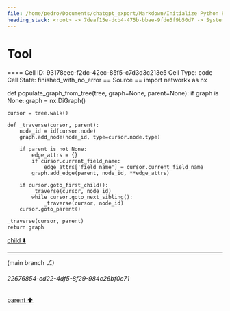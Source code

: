 ```yaml
---
file: /home/pedro/Documents/chatgpt_export/Markdown/Initialize Python Parser & Language.md
heading_stack: <root> -> 7deaf15e-dcb4-475b-bbae-9fde5f9b50d7 -> System -> 5a6cae08-3bad-4a1b-92fc-266c59c03560 -> System -> aaa2ddfa-521c-405d-b9e3-227ffc2bcaac -> User -> 6d8915d9-494c-4acc-8597-98c9519f6c8f -> Assistant -> 4aca064a-e9f9-44da-95a8-6f7790f3618d -> Tool -> 07a91a45-2df0-4247-a7c5-eed4c1d80d2b -> Assistant -> a2864381-72df-4235-b645-de3388a504fd -> Assistant -> 5241b676-ecc5-41db-bbd9-f39e12b4d5a1 -> Tool -> b69e85ff-b1d6-4f22-bd95-b04a7e6ce8ee -> Assistant -> 1ebaf51c-ef90-4949-b253-25e3ee987df6 -> Tool -> 381527fc-babd-4be9-969a-d2ebed211701 -> Assistant -> f601a97e-f099-45d4-be5f-598badf44a95 -> Assistant -> 83fd203e-51af-4b0c-81a1-92af3cbedb35 -> Tool -> Initialize the Python parser -> Initialize the Python language -> 84085495-982f-479e-8504-be9132565200 -> Assistant -> 112ef432-f042-4644-8473-d144a0323889 -> Tool -> Initialize the Python parser -> Initialize the Python language -> 22effdc1-4c81-4317-91f1-b4bd610aa167 -> Assistant -> aaa2384a-7544-4fc6-8884-faf486622cf7 -> User -> 15e08f20-977e-499c-bfea-715ce1340cc0 -> Assistant -> fa9b0b83-b196-476f-b7ab-5bf63b9791f9 -> Tool -> f1156b46-ce25-4151-91fa-5a8141140ed2 -> Assistant -> f91742da-795a-4e45-9cf6-bf02109c0188 -> Tool
---
```

# Tool

==== Cell ID: 93178eec-f2dc-42ec-85f5-c7d3d3c213e5
Cell Type: code
Cell State: finished_with_no_error
== Source ==
import networkx as nx

def populate_graph_from_tree(tree, graph=None, parent=None):
    if graph is None:
        graph = nx.DiGraph()

    cursor = tree.walk()

    def _traverse(cursor, parent):
        node_id = id(cursor.node)
        graph.add_node(node_id, type=cursor.node.type)

        if parent is not None:
            edge_attrs = {}
            if cursor.current_field_name:
                edge_attrs['field_name'] = cursor.current_field_name
            graph.add_edge(parent, node_id, **edge_attrs)

        if cursor.goto_first_child():
            _traverse(cursor, node_id)
            while cursor.goto_next_sibling():
                _traverse(cursor, node_id)
        cursor.goto_parent()

    _traverse(cursor, parent)
    return graph


[child ⬇️](#22676854-cd22-4df5-8f29-984c26bf0c71)

---

(main branch ⎇)
###### 22676854-cd22-4df5-8f29-984c26bf0c71
[parent ⬆️](#f91742da-795a-4e45-9cf6-bf02109c0188)
